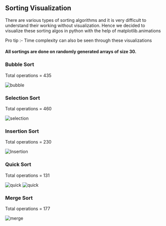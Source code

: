 ## Sorting Visualization 

There are various types of sorting algorithms and it is very difficult to understand their working without visualization.
Hence we decided to visualize these sorting algos in python with the help of matplotlib.animations

Pro tip :- Time complexity can also be seen through these visualizations

#### All sortings are done on randomly generated arrays of size 30.

### Bubble Sort
Total operations = 435 

![bubble](https://f.top4top.io/p_1743devrw1.gif)

### Selection Sort
Total operations = 460

![selection](https://g.top4top.io/p_1743jlpcp2.gif)

### Insertion Sort
Total operations = 230

![Insertion](https://h.top4top.io/p_1743xxqrn3.gif)

### Quick Sort
Total operations = 131

![quick](https://i.top4top.io/p_1743rf4xy4.gif)
![quick](https://i.top4top.io/p_1743ghv4d1.png)
### Merge Sort
Total operations = 177

![merge](https://j.top4top.io/p_1743bj4815.gif)
